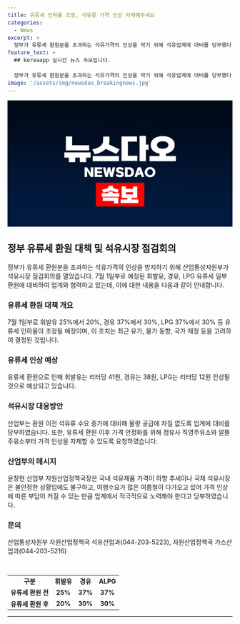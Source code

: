 ```yaml
---
title: 유류세 인하율 조정, 석유류 가격 인상 자제해주세요
categories:
  - News
excerpt: >
  정부가 유류세 환원분을 초과하는 석유가격의 인상을 막기 위해 석유업계에 대비를 당부했다. 산업통상자원부는 7월 1일로 예정된 유류세 일부 환원에 대비해 석유시장 점검회의를 열었으며, 휘발유 25%에서 20%, 경유 37%에서 30%, 액화석유가스(LPG) 37%에서 30% 등 유류세 인하율을 조정했다. 이로 인해 휘발유는 리터당 41원, 경유는 38원, 액화석유가스는 리터당 12원 인상될 전망이다. 또한 정유사 직영주유소와 알뜰주유소에 가격 인상을 자제하고, 석유류 가격 인상을 자제하도록 요청했다.
feature_text: >
  ## koreaapp 실시간 뉴스 속보입니다.

  정부가 유류세 환원분을 초과하는 석유가격의 인상을 막기 위해 석유업계에 대비를 당부했다. 산업통상자원부는 7월 1일로 예정된 유류세 일부 환원에 대비해 석유시장 점검회의를 열었으며, 휘발유 25%에서 20%, 경유 37%에서 30%, 액화석유가스(LPG) 37%에서 30% 등 유류세 인하율을 조정했다. 이로 인해 휘발유는 리터당 41원, 경유는 38원, 액화석유가스는 리터당 12원 인상될 전망이다. 또한 정유사 직영주유소와 알뜰주유소에 가격 인상을 자제하고, 석유류 가격 인상을 자제하도록 요청했다.
image: '/assets/img/newsdao_breakingnews.jpg'
---
```


<p><img src="/assets/img/newsdao_breakingnews.jpg" alt="koreaapp 속보" /></p>

<h2 data-ke-size="size26">정부 유류세 환원 대책 및 석유시장 점검회의</h2>

<p data-ke-size="size16">정부가 유류세 환원분을 초과하는 석유가격의 인상을 방지하기 위해 산업통상자원부가 석유시장 점검회의를 열었습니다. 7월 1일부로 예정된 휘발유, 경유, LPG 유류세 일부 환원에 대비하여 업계와 협력하고 있는데, 이에 대한 내용을 다음과 같이 안내합니다.</p>

<h3>유류세 환원 대책 개요</h3>

<p data-ke-size="size16">7월 1일부로 휘발유 25%에서 20%, 경유 37%에서 30%, LPG 37%에서 30% 등 유류세 인하율이 조정될 예정이며, 이 조치는 최근 유가, 물가 동향, 국가 재정 등을 고려하여 결정된 것입니다.</p>

<h3>유류세 인상 예상</h3>

<p data-ke-size="size16">유류세 환원으로 인해 휘발유는 리터당 41원, 경유는 38원, LPG는 리터당 12원 인상될 것으로 예상되고 있습니다.</p>

<h3>석유시장 대응방안</h3>

<p data-ke-size="size16">산업부는 환원 이전 석유류 수요 증가에 대비해 물량 공급에 차질 없도록 업계에 대비를 당부하였습니다. 또한, 유류세 환원 이후 가격 안정화를 위해 정유사 직영주유소와 알뜰주유소부터 가격 인상을 자제할 수 있도록 요청하였습니다.</p>

<h3>산업부의 메시지</h3>

<p data-ke-size="size16">윤창현 산업부 자원산업정책국장은 국내 석유제품 가격이 하향 추세이나 국제 석유시장은 불안정한 상황임에도 불구하고, 여행수요가 많은 여름철이 다가오고 있어 가격 인상에 따른 부담이 커질 수 있는 만큼 업계에서 적극적으로 노력해야 한다고 당부하였습니다.</p>

<h3>문의</h3>

<p data-ke-size="size16">산업통상자원부 자원산업정책국 석유산업과(044-203-5223), 자원산업정책국 가스산업과(044-203-5216)</p>

<p data-ke-size="size16">&nbsp;</p>

<table>
    <tbody>
        <tr>
            <td style="text-align: center; height: 17px;"><b>구분</b></td>
            <td style="text-align: center; height: 17px;"><b>휘발유</b></td>
            <td style="text-align: center; height: 17px;"><b>경유</b></td>
            <td style="text-align: center; height: 17px;"><b>ALPG</b></td>
        </tr>
        <tr>
            <td style="text-align: center; height: 17px;"><b>유류세 환원 전</b></td>
            <td style="text-align: center; height: 17px;"><b>25%</b></td>
            <td style="text-align: center; height: 17px;"><b>37%</b></td>
            <td style="text-align: center; height: 17px;"><b>37%</b></td>
        </tr>
        <tr>
            <td style="text-align: center; height: 17px;"><b>유류세 환원 후</b></td>
            <td style="text-align: center; height: 17px;"><b>20%</b></td>
            <td style="text-align: center; height: 17px;"><b>30%</b></td>
            <td style="text-align: center; height: 17px;"><b>30%</b></td>
        </tr>
    </tbody>
</table>

<p><hr></p>

